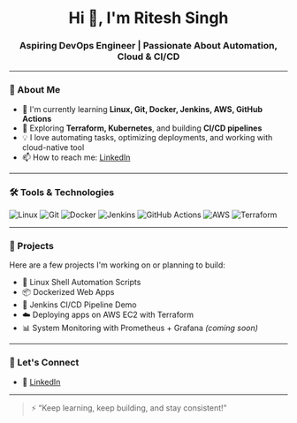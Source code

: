 <h1 align="center">Hi 👋, I'm Ritesh Singh</h1>
<h3 align="center">Aspiring DevOps Engineer | Passionate About Automation, Cloud & CI/CD</h3>

---

### 🚀 About Me

- 🔭 I'm currently learning **Linux, Git, Docker, Jenkins, AWS, GitHub Actions**
- 🌱 Exploring **Terraform, Kubernetes**, and building **CI/CD pipelines**
- 💡 I love automating tasks, optimizing deployments, and working with cloud-native tool
- 📫 How to reach me: [LinkedIn](https://linkedin.com/in/ritesh-singh-092b84340)

---

### 🛠️ Tools & Technologies

![Linux](https://img.shields.io/badge/Linux-Fundamentals-blue)
![Git](https://img.shields.io/badge/Git-VersionControl-orange)
![Docker](https://img.shields.io/badge/Docker-Containers-blue)
![Jenkins](https://img.shields.io/badge/Jenkins-CI/CD-yellow)
![GitHub Actions](https://img.shields.io/badge/GitHubActions-Automation-brightgreen)
![AWS](https://img.shields.io/badge/AWS-Beginner-lightgrey)
![Terraform](https://img.shields.io/badge/Terraform-InProgress-purple)

---

### 📘 Projects

Here are a few projects I'm working on or planning to build:

- 🐧 Linux Shell Automation Scripts
- 📦 Dockerized Web Apps
- 🚀 Jenkins CI/CD Pipeline Demo
- ☁️ Deploying apps on AWS EC2 with Terraform
- 📊 System Monitoring with Prometheus + Grafana *(coming soon)*

---

### 🔗 Let's Connect

- 💼 [LinkedIn](https://linkedin.com/in/ritesh-singh-092b84340)

---

> ⚡ “Keep learning, keep building, and stay consistent!”
